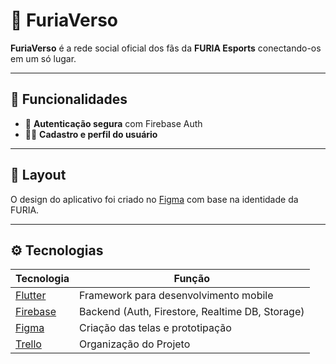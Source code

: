 # 🐾 FuriaVerso

**FuriaVerso** é a rede social oficial dos fãs da **FURIA Esports** conectando-os em um só lugar.  

---

## 📱 Funcionalidades

- 🔐 **Autenticação segura** com Firebase Auth  
- 🧑‍💻 **Cadastro e perfil do usuário** 

---

## 🎨 Layout

O design do aplicativo foi criado no [Figma](https://www.figma.com/design/NXyfllxwmy4NVUVpM5qyTq/Telas---FuriaVerso?node-id=0-1&t=aoNJBRYfRet90szy-1) com base na identidade da FURIA. 

---

## ⚙️ Tecnologias

| Tecnologia | Função |
|------------|--------|
| [Flutter](https://flutter.dev) | Framework para desenvolvimento mobile |
| [Firebase](https://firebase.google.com) | Backend (Auth, Firestore, Realtime DB, Storage) |
| [Figma](https://figma.com) | Criação das telas e prototipação |
| [Trello](https://trello.com) | Organização do Projeto |


